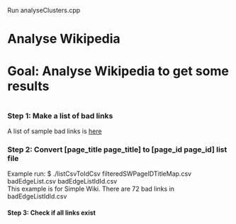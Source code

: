 Run analyseClusters.cpp
# Analyse Wikipedia
<h1>Goal: Analyse Wikipedia to get some results <h1>
 

<h3>Step 1: Make a list of bad links </h3>
A list of sample bad links is <a href="https://github.com/ediston/MiningWikiPedia/blob/master/data/BadLinks.csv" >here</a>

<h3>Step 2: Convert [page_title page_title] to [page_id page_id] list file </h3>
Example run: $ ./listCsvToIdCsv filteredSWPageIDTitleMap.csv badEdgeList.csv badEdgeListIdId.csv </br>
This example is for Simple Wiki. There are 72 bad links in badEdgeListIdId.csv

<h4>Step 3: Check if all links exist<h4>

 
